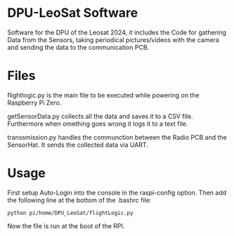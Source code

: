 # DPU-LeoSat Software

Software for the DPU of the Leosat 2024, it includes the Code for gathering Data from the Sensors, taking periodical pictures/videos with the camera and sending the data to the communication PCB.


# Files
flightlogic.py is the main file to be executed while powering on the Raspberry Pi Zero.

getSensorData.py collects all the data and saves it to a CSV file. Furthermore when omething goes wrong it logs it to a text file.

transsmission.py handles the communction between the Radio PCB and the SensorHat. It sends the collected data via UART.

# Usage

First setup Auto-Login into the console in the raspi-config option.
Then add the following line at the bottom of the .bashrc file:

```
python pi/home/DPU_LeoSat/flightLogic.py
```

Now the file is run at the boot of the RPI.